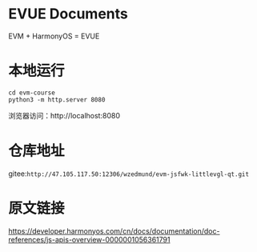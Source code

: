 # EVUE Documents

EVM + HarmonyOS = EVUE

# 本地运行
```
cd evm-course
python3 -m http.server 8080
```

浏览器访问：http://localhost:8080

# 仓库地址

gitee:``http://47.105.117.50:12306/wzedmund/evm-jsfwk-littlevgl-qt.git``

# 原文链接

https://developer.harmonyos.com/cn/docs/documentation/doc-references/js-apis-overview-0000001056361791